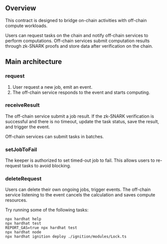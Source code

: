 ## Overview

This contract is designed to bridge on-chain activities with off-chain compute workloads.

Users can request tasks on the chain and notify off-chain services to perform computations. Off-chain services submit computation results through zk-SNARK proofs and store data after verification on the chain.

## Main architecture

### request

1. User request a new job, emit an event.
2. The off-chain service responds to the event and starts computing.

### receiveResult

The off-chain service submit a job result. If the zk-SNARK verification is successful and there is no timeout, update the task status, save the result, and trigger the event.

Off-chain services can submit tasks in batches.

### setJobToFail

The keeper is authorized to set timed-out job to fail. This allows users to re-request tasks to avoid blocking.

### deleteRequest

Users can delete their own ongoing jobs, trigger events. The off-chain service listening to the event cancels the calculation and saves compute resources.

Try running some of the following tasks:

```shell
npx hardhat help
npx hardhat test
REPORT_GAS=true npx hardhat test
npx hardhat node
npx hardhat ignition deploy ./ignition/modules/Lock.ts
```
